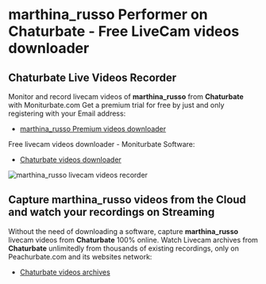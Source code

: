 # marthina_russo Performer on Chaturbate - Free LiveCam videos downloader

## Chaturbate Live Videos Recorder

Monitor and record livecam videos of **marthina_russo** from **Chaturbate** with Moniturbate.com
Get a premium trial for free by just and only registering with your Email address:
* [marthina_russo Premium videos downloader](https://moniturbate.com/request-demo-licence-key.html)

Free livecam videos downloader - Moniturbate Software:
* [Chaturbate videos downloader](https://moniturbate.com/moniturbate-download-software.html)

![marthina_russo livecam videos recorder](https://peachurnet.com/templates/moniturbate-software.png)


## Capture marthina_russo videos from the Cloud and watch your recordings on Streaming

Without the need of downloading a software, capture **marthina_russo** livecam videos from **Chaturbate** 100% online.
Watch Livecam archives from **Chaturbate** unlimitedly from thousands of existing recordings, only on Peachurbate.com and its websites network:
* [Chaturbate videos archives](https://peachurnet.com/)